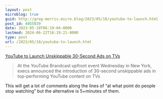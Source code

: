 ```yaml
---
layout: post
microblog: true
guid: http://greg-morris.micro.blog/2023/05/18/youtube-to-launch.html
post_id: 4055039
date: 2023-05-18T06:19:04-0000
lastmod: 2024-06-22T16:19:21-0000
type: post
url: /2023/05/18/youtube-to-launch.html
---
```

[YouTube to Launch Unskippable 30-Second Ads on TVs](https://variety.com/2023/digital/news/youtube-upfront-2023-unskippable-30-second-ads-tvs-sunday-ticket-1235616175/)

> At the YouTube Brandcast upfront event Wednesday in New York, execs announced the introduction of 30-second unskippable ads in top-performing YouTube content on TVs

This will get a lot of comments along the lines of “at what point do people stop watching” but the alternative is 5+minutes of them. 
